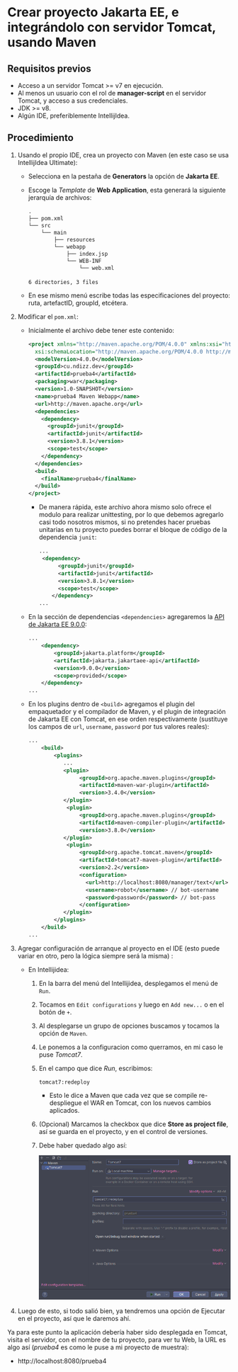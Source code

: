 # Crear proyecto Jakarta EE, e integrándolo con servidor Tomcat, usando Maven

## Requisitos previos
- Acceso a un servidor Tomcat >= v7 en ejecución.
- Al menos un usuario con el rol de **manager-script** en el servidor Tomcat, y acceso a sus credenciales.
- JDK >= v8.
- Algún IDE, preferiblemente IntellijIdea.

## Procedimiento
1. Usando el propio IDE, crea un proyecto con Maven (en este caso se usa IntellijIdea Ultimate):

   - Selecciona en la pestaña de **Generators** la opción de **Jakarta EE**.

   - Escoge la *Template* de **Web Application**, esta generará la siguiente jerarquía de archivos:
     ```fcku
     .
     ├── pom.xml
     └── src
         └── main
             ├── resources
             └── webapp
                 ├── index.jsp
                 └── WEB-INF
                     └── web.xml
     
     6 directories, 3 files
     ```

   - En ese mismo menú escribe todas las especificaciones del proyecto: ruta, artefactID, groupId, etcétera.

2. Modificar el `pom.xml`:

   - Inicialmente el archivo debe tener este contenido:

     ```xml
     <project xmlns="http://maven.apache.org/POM/4.0.0" xmlns:xsi="http://www.w3.org/2001/XMLSchema-instance"
       xsi:schemaLocation="http://maven.apache.org/POM/4.0.0 http://maven.apache.org/maven-v4_0_0.xsd">
       <modelVersion>4.0.0</modelVersion>
       <groupId>cu.ndizz.dev</groupId>
       <artifactId>prueba4</artifactId>
       <packaging>war</packaging>
       <version>1.0-SNAPSHOT</version>
       <name>prueba4 Maven Webapp</name>
       <url>http://maven.apache.org</url>
       <dependencies>
         <dependency>
           <groupId>junit</groupId>
           <artifactId>junit</artifactId>
           <version>3.8.1</version>
           <scope>test</scope>
         </dependency>
       </dependencies>
       <build>
         <finalName>prueba4</finalName>
       </build>
     </project>
     
     ```

     - De manera rápida, este archivo ahora mismo solo ofrece el modulo para realizar unittesting, por lo que debemos agregarlo casi todo nosotros mismos, si no pretendes hacer pruebas unitarias en tu proyecto puedes borrar el bloque de código de la dependencia `junit`:

       ```xml
       ...    
       	<dependency>
             <groupId>junit</groupId>
             <artifactId>junit</artifactId>
             <version>3.8.1</version>
             <scope>test</scope>
           </dependency>
       ...
       ```

   - En la sección de dependencias `<dependencies>` agregaremos la [API de Jakarta EE 9.0.0](https://mvnrepository.com/artifact/jakarta.platform/jakarta.jakartaee-api/9.0.0):

     ```xml
     ...
         <dependency>
             <groupId>jakarta.platform</groupId>
             <artifactId>jakarta.jakartaee-api</artifactId>
             <version>9.0.0</version>
             <scope>provided</scope>
         </dependency>
     ...
     ```

   - En los plugins dentro de `<build>` agregamos el plugin del empaquetador y el compilador de Maven, y el plugin de integración de Jakarta EE con Tomcat, en ese orden respectivamente (sustituye los campos de `url`, `username`, `password` por tus valores reales):

     ```xml
     ...
         <build>
             <plugins>
             	...
               	<plugin>
                     <groupId>org.apache.maven.plugins</groupId>
                     <artifactId>maven-war-plugin</artifactId>
                     <version>3.4.0</version>
     			</plugin>
                 <plugin>
                     <groupId>org.apache.maven.plugins</groupId>
                     <artifactId>maven-compiler-plugin</artifactId>
                     <version>3.8.0</version>
     			</plugin>
                 <plugin>
                     <groupId>org.apache.tomcat.maven</groupId>
                     <artifactId>tomcat7-maven-plugin</artifactId>
                     <version>2.2</version>
                     <configuration>
                       <url>http://localhost:8080/manager/text</url>
                       <username>robot</username> // bot-username
                       <password>password</password> // bot-pass
                     </configuration>
     			</plugin>
             </plugins>
         </build>
     ...
     ```

3. Agregar configuración de arranque al proyecto en el IDE (esto puede variar en otro, pero la lógica siempre será la misma) :

   - En Intellijidea:

     1.  En la barra del menú del Intellijidea, desplegamos el menú de `Run`.

     2. Tocamos en `Edit configurations` y luego en `Add new...` o en el botón de `+`.

     3. Al desplegarse un grupo de opciones buscamos y tocamos la opción de `Maven`.

     4. Le ponemos a la configuracion como querramos, en mi caso le puse *Tomcat7*.

     5. En el campo que dice *Run*, escribimos:

        ```
        tomcat7:redeploy
        ```

        - Esto le dice a Maven que cada vez que se compile re-despliegue el WAR en Tomcat, con los nuevos cambios aplicados.

     6. (Opcional) Marcamos la checkbox que dice **Store as project file**, así se guarda en el proyecto, y en el control de versiones.

     7. Debe haber quedado algo así:

        ![tomcat-conf](./assets/tomcat7-conf.png)

4. Luego de esto, si todo salió bien, ya tendremos una opción de Ejecutar en el proyecto, así que le daremos ahí.

Ya para este punto la aplicación debería haber sido desplegada en Tomcat, visita el servidor, con el nombre de tu proyecto, para ver tu Web, la URL es algo así (*prueba4* es como le puse a mi proyecto de muestra):

- http://localhost:8080/prueba4

